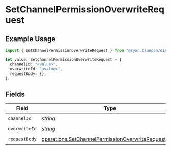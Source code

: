 # SetChannelPermissionOverwriteRequest

## Example Usage

```typescript
import { SetChannelPermissionOverwriteRequest } from "@ryan.blunden/discord/models/operations";

let value: SetChannelPermissionOverwriteRequest = {
  channelId: "<value>",
  overwriteId: "<value>",
  requestBody: {},
};
```

## Fields

| Field                                                                                                                      | Type                                                                                                                       | Required                                                                                                                   | Description                                                                                                                |
| -------------------------------------------------------------------------------------------------------------------------- | -------------------------------------------------------------------------------------------------------------------------- | -------------------------------------------------------------------------------------------------------------------------- | -------------------------------------------------------------------------------------------------------------------------- |
| `channelId`                                                                                                                | *string*                                                                                                                   | :heavy_check_mark:                                                                                                         | N/A                                                                                                                        |
| `overwriteId`                                                                                                              | *string*                                                                                                                   | :heavy_check_mark:                                                                                                         | N/A                                                                                                                        |
| `requestBody`                                                                                                              | [operations.SetChannelPermissionOverwriteRequestBody](../../models/operations/setchannelpermissionoverwriterequestbody.md) | :heavy_check_mark:                                                                                                         | N/A                                                                                                                        |